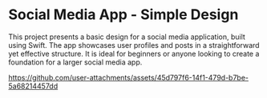 # Social Media App - Simple Design

This project presents a basic design for a social media application, built using Swift. The app showcases user profiles and posts in a straightforward yet effective structure. It is ideal for beginners or anyone looking to create a foundation for a larger social media app.



https://github.com/user-attachments/assets/45d797f6-14f1-479d-b7be-5a68214457dd




